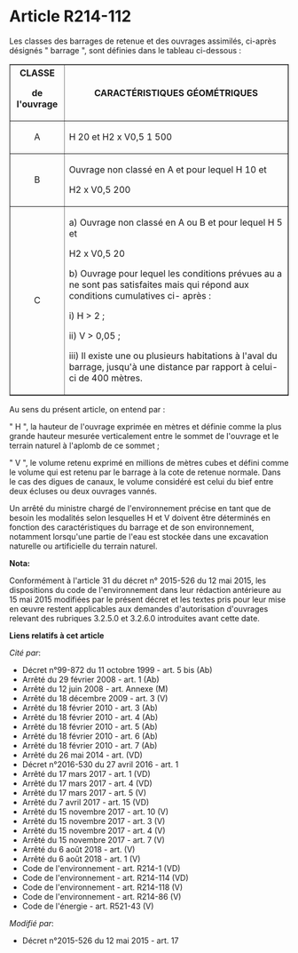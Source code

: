 # Article R214-112

Les classes des barrages de retenue et des ouvrages assimilés, ci-après désignés " barrage ", sont définies dans le tableau
ci-dessous :

<table border="1">
  <tbody>
    <tr>
      <th>CLASSE

de l'ouvrage</th>
      <th>CARACTÉRISTIQUES GÉOMÉTRIQUES</th>
    </tr>
    <tr>
      <td align="center">

A</td>
      <td align="left">

H 20 et H2 x V0,5 1 500</td>
    </tr>
    <tr>
      <td align="center">

B</td>
      <td>

Ouvrage non classé en A et pour lequel H 10 et

H2 x V0,5 200

</td>
    </tr>
    <tr>
      <td align="center">

C</td>
      <td>

a) Ouvrage non classé en A ou B et pour lequel H 5 et

H2 x V0,5 20

b) Ouvrage pour lequel les conditions prévues au a ne sont pas satisfaites mais qui répond aux conditions cumulatives ci-
après :

i) H > 2 ;

ii) V > 0,05 ;

iii) Il existe une ou plusieurs habitations à l'aval du barrage, jusqu'à une distance par rapport à celui-ci de 400 mètres.

</td>
    </tr>
  </tbody>
</table>

Au sens du présent article, on entend par :

" H ", la hauteur de l'ouvrage exprimée en mètres et définie comme la plus grande hauteur mesurée verticalement entre le
sommet de l'ouvrage et le terrain naturel à l'aplomb de ce sommet ;

" V ", le volume retenu exprimé en millions de mètres cubes et défini comme le volume qui est retenu par le barrage à la cote
de retenue normale. Dans le cas des digues de canaux, le volume considéré est celui du bief entre deux écluses ou deux
ouvrages vannés.

Un arrêté du ministre chargé de l'environnement précise en tant que de besoin les modalités selon lesquelles H et V doivent
être déterminés en fonction des caractéristiques du barrage et de son environnement, notamment lorsqu'une partie de l'eau est
stockée dans une excavation naturelle ou artificielle du terrain naturel.

**Nota:**

Conformément à l'article 31 du décret n° 2015-526 du 12 mai 2015, les dispositions du code de l'environnement dans leur
rédaction antérieure au 15 mai 2015 modifiées par le présent décret et les textes pris pour leur mise en œuvre restent
applicables aux demandes d'autorisation d'ouvrages relevant des rubriques 3.2.5.0 et 3.2.6.0 introduites avant cette date.

**Liens relatifs à cet article**

_Cité par_:

  - Décret n°99-872 du 11 octobre 1999 - art. 5 bis (Ab)
  - Arrêté du 29 février 2008 - art. 1 (Ab)
  - Arrêté du 12 juin 2008 - art. Annexe (M)
  - Arrêté du 18 décembre 2009 - art. 3 (V)
  - Arrêté du 18 février 2010 - art. 3 (Ab)
  - Arrêté du 18 février 2010 - art. 4 (Ab)
  - Arrêté du 18 février 2010 - art. 5 (Ab)
  - Arrêté du 18 février 2010 - art. 6 (Ab)
  - Arrêté du 18 février 2010 - art. 7 (Ab)
  - Arrêté du 26 mai 2014 - art. (VD)
  - Décret n°2016-530 du 27 avril 2016 - art. 1
  - Arrêté du 17 mars 2017 - art. 1 (VD)
  - Arrêté du 17 mars 2017 - art. 4 (VD)
  - Arrêté du 17 mars 2017 - art. 5 (V)
  - Arrêté du 7 avril 2017 - art. 15 (VD)
  - Arrêté du 15 novembre 2017 - art. 10 (V)
  - Arrêté du 15 novembre 2017 - art. 3 (V)
  - Arrêté du 15 novembre 2017 - art. 4 (V)
  - Arrêté du 15 novembre 2017 - art. 7 (V)
  - Arrêté du 6 août 2018 - art. (V)
  - Arrêté du 6 août 2018 - art. 1 (V)
  - Code de l'environnement - art. R214-1 (VD)
  - Code de l'environnement - art. R214-114 (VD)
  - Code de l'environnement - art. R214-118 (V)
  - Code de l'environnement - art. R214-86 (V)
  - Code de l'énergie - art. R521-43 (V)

_Modifié par_:

  - Décret n°2015-526 du 12 mai 2015 - art. 17
